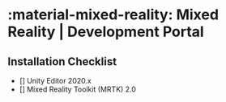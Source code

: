 # :material-mixed-reality: Mixed Reality \| Development Portal

## Installation Checklist
- [] Unity Editor 2020.x
- [] Mixed Reality Toolkit (MRTK) 2.0



## 